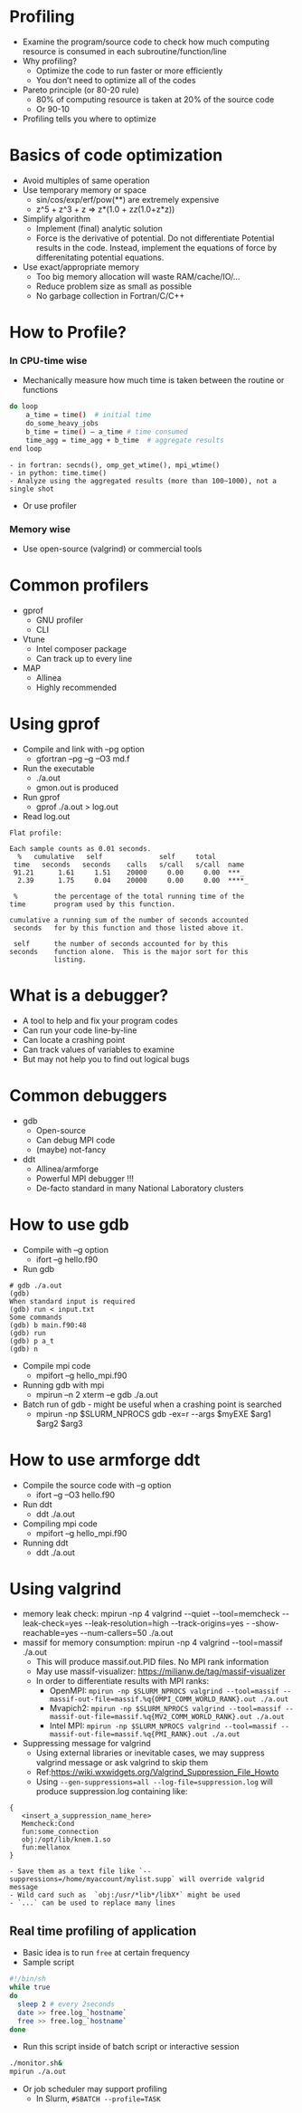 # Profiling
- Examine the program/source code to check how much computing resource is consumed in each subroutine/function/line
- Why profiling?
    - Optimize the code to run faster or more efficiently
    - You don’t need to optimize all of the codes
- Pareto principle (or 80-20 rule)
    - 80% of computing resource is taken at 20% of the source code
    - Or 90-10
- Profiling tells you where to optimize

# Basics of code optimization
- Avoid multiples of same operation
- Use temporary memory or space
    - sin/cos/exp/erf/pow(**) are extremely expensive
    - z^5 + z^3 + z => z*(1.0 + z*z*(1.0+z*z))
- Simplify algorithm
    - Implement (final) analytic solution
    - Force is the derivative of potential. Do not differentiate Potential results in the code. Instead, implement the equations of force by differenitating potential equations.
- Use exact/appropriate memory
    - Too big memory allocation will waste RAM/cache/IO/…
    - Reduce problem size as small as possible
    - No garbage collection in Fortran/C/C++

# How to Profile?
### In CPU-time wise
- Mechanically measure how much time is taken between the routine or functions
```bash
do loop
	a_time = time()  # initial time
	do_some_heavy_jobs
	b_time = time() – a_time # time consumed
	time_agg = time_agg + b_time  # aggregate results
end loop
```
    - in fortran: secnds(), omp_get_wtime(), mpi_wtime()
    - in python: time.time()
    - Analyze using the aggregated results (more than 100~1000), not a single shot
- Or use profiler
### Memory wise
- Use open-source (valgrind) or commercial tools

# Common profilers
- gprof
    - GNU profiler
    - CLI
- Vtune
    - Intel composer package
    - Can track up to every line
- MAP
    - Allinea
    - Highly recommended

# Using gprof
- Compile and link with –pg option
    - gfortran –pg –g –O3 md.f
- Run the executable
    - ./a.out
    - gmon.out is produced
- Run gprof
    - gprof ./a.out > log.out
- Read log.out
```console
Flat profile:

Each sample counts as 0.01 seconds.
  %   cumulative   self              self     total           
 time   seconds   seconds    calls   s/call   s/call  name    
 91.21      1.61     1.51    20000     0.00     0.00  ***_
  2.39      1.75     0.04    20000     0.00     0.00  ****_
  
 %         the percentage of the total running time of the
time       program used by this function.

cumulative a running sum of the number of seconds accounted
 seconds   for by this function and those listed above it.

 self      the number of seconds accounted for by this
seconds    function alone.  This is the major sort for this
           listing.

```

# What is a debugger?
- A tool to help and fix your program codes
- Can run your code line-by-line
- Can locate a crashing point
- Can track values of variables to examine
- But may not help you to find out logical bugs

# Common debuggers
- gdb
    - Open-source
    - Can debug MPI code
    - (maybe) not-fancy
- ddt
    - Allinea/armforge
    - Powerful MPI debugger !!!
    - De-facto standard in many National Laboratory clusters

# How to use gdb
- Compile with –g option
    - ifort –g hello.f90
- Run gdb
```console
# gdb ./a.out
(gdb)
When standard input is required
(gdb) run < input.txt
Some commands
(gdb) b main.f90:48
(gdb) run
(gdb) p a_t
(gdb) n
```
- Compile mpi code
    - mpifort –g hello_mpi.f90
- Running gdb with mpi
    - mpirun –n 2 xterm –e gdb ./a.out
- Batch run of gdb - might be useful when a crashing point is searched
	- mpirun -np $SLURM_NPROCS gdb -ex=r --args $myEXE $arg1 $arg2 $arg3

# How to use armforge ddt
- Compile the source code with –g option
    - ifort –g –O3 hello.f90
- Run ddt
    - ddt ./a.out
- Compiling mpi code
    - mpifort –g hello_mpi.f90
- Running ddt
    - ddt ./a.out

# Using valgrind
- memory leak check: mpirun -np 4 valgrind --quiet --tool=memcheck --leak-check=yes --leak-resolution=high --track-origins=yes -
-show-reachable=yes --num-callers=50 ./a.out
- massif for memory consumption: mpirun -np 4 valgrind --tool=massif  ./a.out
	- This will produce massif.out.PID files. No MPI rank information
	- May use massif-visualizer: https://milianw.de/tag/massif-visualizer
	- In order to differentiate results with MPI ranks:
		- OpenMPI: `mpirun -np $SLURM_NPROCS valgrind --tool=massif --massif-out-file=massif.%q{OMPI_COMM_WORLD_RANK}.out ./a.out`
        - Mvapich2: `mpirun -np $SLURM_NPROCS valgrind --tool=massif --massif-out-file=massif.%q{MV2_COMM_WORLD_RANK}.out ./a.out`
        - Intel MPI: `mpirun -np $SLURM_NPROCS valgrind --tool=massif --massif-out-file=massif.%q{PMI_RANK}.out ./a.out`
- Suppressing message for valgrind
	- Using external libraries or inevitable cases, we may suppress valgrind message or ask valgrind to skip them
	- Ref:https://wiki.wxwidgets.org/Valgrind_Suppression_File_Howto
	- Using `--gen-suppressions=all --log-file=suppression.log` will produce suppression.log containing like:
```
{
   <insert_a_suppression_name_here>
   Memcheck:Cond
   fun:some_connection
   obj:/opt/lib/knem.1.so
   fun:mellanox
}
```
	- Save them as a text file like `--suppressions=/home/myaccount/mylist.supp` will override valgrid message
	- Wild card such as  `obj:/usr/*lib*/libX*` might be used
	- `...` can be used to replace many lines
	
## Real time profiling of application
- Basic idea is to run `free` at certain frequency
- Sample script
```bash
#!/bin/sh
while true
do 
  sleep 2 # every 2seconds
  date >> free.log_`hostname`
  free >> free.log_`hostname`
done
```
- Run this script inside of batch script or interactive session
```bash
./monitor.sh&
mpirun ./a.out
```
- Or job scheduler may support profiling
  - In Slurm, `#SBATCH --profile=TASK`
